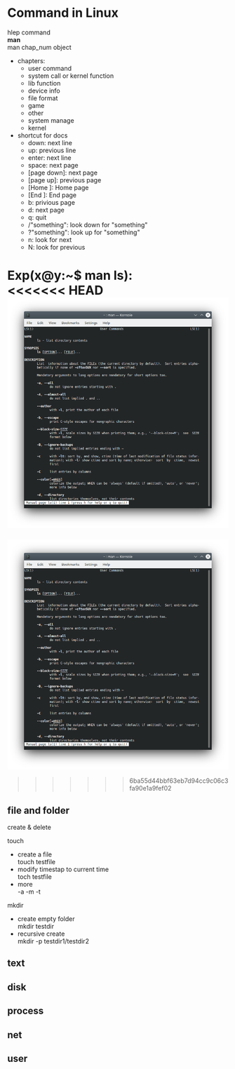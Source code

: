 # Command in Linux 

hlep command   
**man**  
man chap_num object  

- chapters:  
  - user command
  - system call or kernel function
  - lib function
  - device info
  - file format
  - game
  - other
  - system manage
  - kernel
- shortcut for docs
  - down: next line
  - up: previous line
  - enter: next line
  - space: next page
  - [page down]: next page
  - [page up]: previous page
  - [Home ]: Home page
  - [End ]: End page  
  - b: privious page
  - d: next page
  - q: quit
  - /"something": look down for "something"
  - ?"something": look up for "something"
  - n: look for next
  - N: look for previous
  
Exp(x@y:~$ man ls):  
<<<<<<< HEAD
![testpng](https://raw.githubusercontent.com/QingFengpoor/git-pictures/master/git-pictures/testpng.png)
=======
![Screenshot_20200613_171605](https://raw.githubusercontent.com/QingFengpoor/git-pictures/master/git-pictures/Screenshot_20200613_171605.png)
>>>>>>> 6ba55d44bbf63eb7d94cc9c06c3fa90e1a9fef02

## file and folder 

create & delete  

touch
- create a file  
    touch testfile
- modify timestap to current time  
    toch testfile
- more  
    -a -m -t

mkdir
- create empty folder  
    mkdir testdir
- recursive create  
    mkdir -p testdir1/testdir2

## text 

## disk 

## process 

## net 

## user
